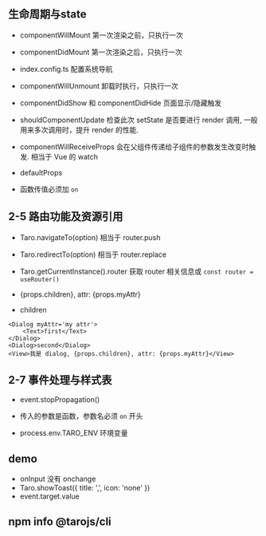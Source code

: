 ## 生命周期与state
- componentWillMount 第一次渲染之前，只执行一次
- componentDidMount 第一次渲染之后，只执行一次
- index.config.ts 配置系统导航
- componentWillUnmount 卸载时执行，只执行一次

- componentDidShow 和 componentDidHide 页面显示/隐藏触发
- shouldComponentUpdate 检查此次 setState 是否要进行 render 调用, 一般用来多次调用时，提升 render 的性能.

- componentWillReceiveProps 会在父组件传递给子组件的参数发生改变时触发. 相当于 Vue 的 watch

- defaultProps
- 函数传值必须加 `on`


## 2-5 路由功能及资源引用
- Taro.navigateTo(option) 相当于 router.push
- Taro.redirectTo(option) 相当于 router.replace

- Taro.getCurrentInstance().router 获取 router 相关信息或 `const router = useRouter()`
- {props.children}, attr: {props.myAttr}

- children
```
<Dialog myAttr='my attr'>
    <Text>first</Text>
</Dialog>
<Dialog>second</Dialog>
<View>我是 dialog, {props.children}, attr: {props.myAttr}</View>
```

## 2-7 事件处理与样式表
- event.stopPropagation()
- 传入的参数是函数，参数名必须 `on` 开头

- process.env.TARO_ENV 环境变量

## demo
- onInput 没有 onchange
- Taro.showToast({ title: ',', icon: 'none' })
- event.target.value


## npm info @tarojs/cli
